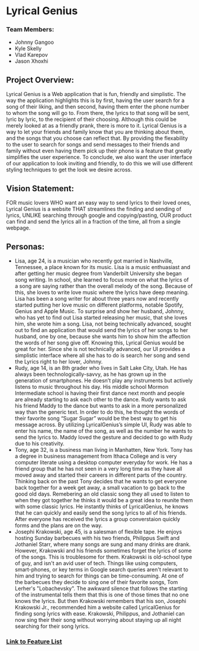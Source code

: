 # Lyrical Genius
###  Team Members: 
- Johnny Gangoo
- Kyle Skelly
- Vlad Karepov
- Jason Xhoxhi

## Project Overview: 

Lyrical Genius is a Web application that is fun, friendly and simplistic. The way the application highlights this is by first, having the user search 
for a song of their liking, and then second, having them enter the phone number to whom the song will go to. From there, the lyrics to that song will be 
sent, lyric by lyric, to the recipient of their choosing. Although this could be merely looked at as a friendly prank, there is more to it. Lyrical Genius
is a way to let your friends and family know that you are thinking about them, and the songs that you choose can reflect that. By providing the flexability 
to the user to search for songs and send messages to their friends and family without even having them pick up their phone is a feature that greatly simplifies
the user experience. To conclude, we also want the user interface of our application to look inviting
and friendly, to do this we will use different styling techniques to get the look we desire across.

## Vision Statement:

FOR music lovers WHO want an easy way to send lyrics to their loved ones, Lyrical Genius is a website THAT streamlines the finding and sending of lyrics, UNLIKE searching through google and copying/pasting, OUR product can find and send the lyrics all in a fraction of the time, all from a single webpage.

## Personas:
- Lisa, age 24, is a musician who recently got married in Nashville, Tennessee, a place known for its music. Lisa is a music enthuasiast and after getting her music degree from Vanderbilt University she began song writing. In school, she learned to focus more on what the lyrics of a song are saying rather than the overall melody of the song. Because 
of this, she loves to write love music where the lyrics have deep meaning. Lisa has been a song writer for about three years now and recently started putting her love music on different platforms, notable Spotify, Genius and Apple Music. To surprise and show her husband, Johnny, who has yet to find out Lisa started releasing her music, that she loves him, she wrote him a song. Lisa, not being technically advanced, sought out to find an application that would send the lyrics of her songs to her husband, one by one, because she wants him to show him the affection the words of her song give off. Knowing this, Lyrical Genius would be great for her. Since she is not technically advanced, our UI provides a simplistic interface where all she has to do is search her song and send the Lyrics right to her lover, Johnny.
- Rudy, age 14, is an 8th grader who lives in Salt Lake City, Utah. He has always been technologically-savvy, as he has grown up in the generation of smartphones. He doesn’t play any instruments but actively listens to music throughout his day. His middle school Mormon Intermediate school is having their first dance next month and people are already starting to ask each other to the dance. Rudy wants to ask his friend Maddy to the dance but wants to ask in a more personalized way than the generic text. In order to do this, he thought the words of their favorite song “Sugar Sugar” would be the best way to get his message across. By utilizing LyricalGenius’s simple UI, Rudy was able to enter his name, the name of the song, as well as the number he wants to send the lyrics to. Maddy loved the gesture and decided to go with Rudy due to his creativity.
- Tony, age 32, is a business man living in Manhatten, New York. Tony has a degree in business management from Ithaca College and is very computer literate using a desktop computer everyday for work. He has a friend group that he has not seen in a very long time as they have all moved away and started their careers in different parts of the country. Thinking back on the past Tony decides that he wants to get everyone back together for a week get away, a small vacation to go back to the good old days. Remebering an old classic song they all used to listen to when they got together he thinks it would be a great idea to reunite them with some classic lyrics. He instantly thinks of LyricalGenius, he knows that he can quickly and easily send the song lyrics to all of his friends. After everyone has received the lyrics a group converstaion quickly forms and the plans are on the way.  
- Josephi Krakowski, age 45, is a salesman of flexible tape. He enjoys hosting Sunday barbecues with his two friends, Philippus Swift and Jothaniel Starr, where many songs are sung and many drinks are drank. However, Krakowski and his friends sometimes forget the lyrics of some of the songs. This is troublesome for them. Krakowski is old-school type of guy, and isn't an avid user of tech. Things like using computers, smart-phones, or key terms in Google search queries aren't relevant to him and trying to search for things can be time-consuming. At one of the barbecues they decide to sing one of their favorite songs, Tom Lerher's "Lobachevsky". The awkward silence that follows the starting of the instrumental tells them that this is one of those times that no one knows the lyrics. But then Krakowski remembers that his son, Josephi Krakowski Jr., recommended him a website called LyricalGenius for finding song lyrics with ease. Krakowski, Philippus, and Jothaniel can now sing their their song without worrying about staying up all night searching for their song lyrics. 

### <a href="https://trello.com/b/JYVoySYk/lyrical-genius-application">Link to Feature List</a>
